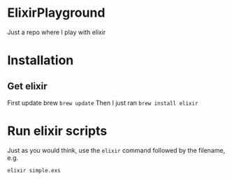 # ElixirPlayground
Just a repo where I play with elixir

# Installation
## Get elixir
First update brew
`brew update`
Then I just ran
`brew install elixir`

# Run elixir scripts
Just as you would think, use the `elixir` command followed by the filename, e.g.
```
elixir simple.exs
```